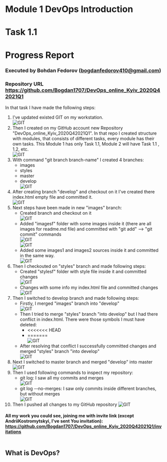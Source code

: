 # Module 1 DevOps Introduction
# Task 1.1
# Progress Report
### Executed by Bohdan Fedorov (bogdanfedorov410@gmail.com)
### Repository URL https://github.com/Bogdan1707/DevOps_online_Kyiv_2020Q42021Q1
In that task I have made the following steps: <br>

1. I've updated existed GIT on my workstation. <br>
![GIT](https://github.com/Bogdan1707/DevOps_online_Kyiv_2020Q42021Q1/blob/master/imagesf/1.png)
2. Then I created on my GitHub account new Repository "DevOps_online_Kyiv_2020Q42021Q1". In that repo I created  structure with modules, that consists of different tasks, every module has their own tasks. This Module 1 has only Task 1.1, Module 2 will have Task 1.1 , 1.2, etc. <br>
![GIT](https://github.com/Bogdan1707/DevOps_online_Kyiv_2020Q42021Q1/blob/master/imagesf/2.png)
3. With command "git branch branch-name" I created 4 branches:
    * images
    * styles
    * master
    * develop <br>
![GIT](https://github.com/Bogdan1707/DevOps_online_Kyiv_2020Q42021Q1/blob/master/imagesf/3.png)
4. After creating branch "develop" and checkout on it I've created there index.html
empty file and committed it. <br>
![GIT](https://github.com/Bogdan1707/DevOps_online_Kyiv_2020Q42021Q1/blob/master/imagesf/4.png)
5. Next steps have been made in new "images" branch:
    * Created branch and checkout on it <br>
    ![GIT](https://github.com/Bogdan1707/DevOps_online_Kyiv_2020Q42021Q1/blob/master/imagesf/5.png)
    * Added "imagesf" folder with some images inside it (there are all images for readme.md file) and committed with "git add" --> "git commit" commands <br>
    ![GIT](https://github.com/Bogdan1707/DevOps_online_Kyiv_2020Q42021Q1/blob/master/imagesf/6.png) <br>
    ![GIT](7)
    * Added some images1 and images2 sources inside it and committed in the same way. <br>
    ![GIT](https://github.com/Bogdan1707/DevOps_online_Kyiv_2020Q42021Q1/blob/master/imagesf/8.png)
6. Then I checkouted on "styles" branch and made following steps:
    * Created "stylesf" folder with style file inside it and committed changes <br>
    ![GIT](https://github.com/Bogdan1707/DevOps_online_Kyiv_2020Q42021Q1/blob/master/imagesf/9.png)
    * Changes with some info my index.html file and committed changes <br>
    ![GIT](https://github.com/Bogdan1707/DevOps_online_Kyiv_2020Q42021Q1/blob/master/imagesf/10.png)
6. Then I switched to develop branch and made following steps:
    * Firstly, I merged "images" branch into "develop" <br>
    ![GIT](https://github.com/Bogdan1707/DevOps_online_Kyiv_2020Q42021Q1/blob/master/imagesf/11.png)
    * Then I tried to merge "styles" branch "into develop" but I had there conflict in index.html. There were those symbols I must have deleted:
        * <<<<<<< HEAD
        * ======= <br>
        ![GIT](https://github.com/Bogdan1707/DevOps_online_Kyiv_2020Q42021Q1/blob/master/imagesf/12.png)
    * After resolving that conflict I successfully committed changes and merged "styles" branch "into develop" <br>
    ![GIT](https://github.com/Bogdan1707/DevOps_online_Kyiv_2020Q42021Q1/blob/master/imagesf/13.png)
7. Next I switched to master branch and merged "develop" into master <br>
![GIT](https://github.com/Bogdan1707/DevOps_online_Kyiv_2020Q42021Q1/blob/master/imagesf/14.png)
8. Then I used following commands to inspect my repository:
    * git log: I saw all my commits and merges <br>
    ![GIT](https://github.com/Bogdan1707/DevOps_online_Kyiv_2020Q42021Q1/blob/master/imagesf/15.png)
    * git log --no-merges: I saw only commits inside different branches, but without merges <br>
    ![GIT](https://github.com/Bogdan1707/DevOps_online_Kyiv_2020Q42021Q1/blob/master/imagesf/16.png)
9. Then I pushed all changes to my GitHub repository
![GIT](https://github.com/Bogdan1707/DevOps_online_Kyiv_2020Q42021Q1/blob/master/imagesf/17.png)

#### All my work you could see, joining me with invite link (except AndriiKostromytskyi, I've sent You invitation): https://github.com/Bogdan1707/DevOps_online_Kyiv_2020Q42021Q1/invitations <br> <br>

## What is DevOps? <br>
